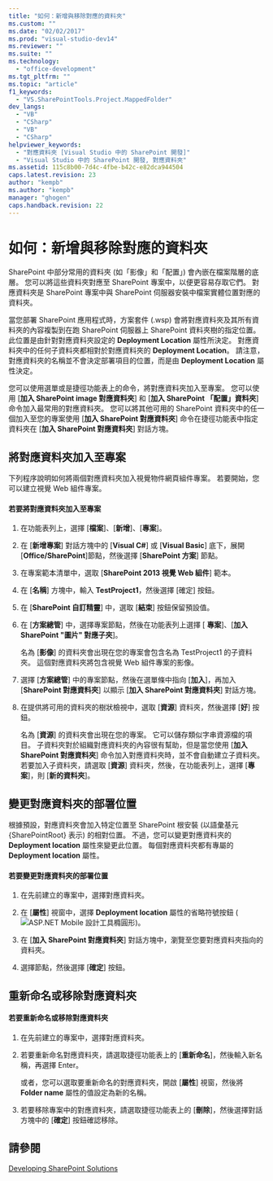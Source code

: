 ```yaml
---
title: "如何：新增與移除對應的資料夾"
ms.custom: ""
ms.date: "02/02/2017"
ms.prod: "visual-studio-dev14"
ms.reviewer: ""
ms.suite: ""
ms.technology: 
  - "office-development"
ms.tgt_pltfrm: ""
ms.topic: "article"
f1_keywords: 
  - "VS.SharePointTools.Project.MappedFolder"
dev_langs: 
  - "VB"
  - "CSharp"
  - "VB"
  - "CSharp"
helpviewer_keywords: 
  - "對應資料夾 [Visual Studio 中的 SharePoint 開發]"
  - "Visual Studio 中的 SharePoint 開發, 對應資料夾"
ms.assetid: 115c8b00-7d4c-4fbe-b42c-e82dca944504
caps.latest.revision: 23
author: "kempb"
ms.author: "kempb"
manager: "ghogen"
caps.handback.revision: 22
---
```

# 如何：新增與移除對應的資料夾
  SharePoint 中部分常用的資料夾 \(如「影像」和「配置」\) 會內嵌在檔案階層的底層。  您可以將這些資料夾對應至 SharePoint 專案中，以便更容易存取它們。  對應資料夾是 SharePoint 專案中與 SharePoint 伺服器安裝中檔案實體位置對應的資料夾。  
  
 當您部署 SharePoint 應用程式時，方案套件 \(.wsp\) 會將對應資料夾及其所有資料夾的內容複製到在跑 SharePoint 伺服器上 SharePoint 資料夾樹的指定位置。  此位置是由針對對應資料夾設定的 **Deployment Location** 屬性所決定。  對應資料夾中的任何子資料夾都相對於對應資料夾的 **Deployment Location**。  請注意，對應資料夾的名稱並不會決定部署項目的位置，而是由 **Deployment Location** 屬性決定。  
  
 您可以使用選單或是捷徑功能表上的命令，將對應資料夾加入至專案。  您可以使用 \[**加入 SharePoint image 對應資料夾**\] 和 \[**加入 SharePoint 「配置」資料夾**\] 命令加入最常用的對應資料夾。  您可以將其他可用的 SharePoint 資料夾中的任一個加入至您的專案使用 \[**加入 SharePoint 對應資料夾**\] 命令在捷徑功能表中指定資料夾在 \[**加入 SharePoint 對應資料夾**\] 對話方塊。  
  
## 將對應資料夾加入至專案  
 下列程序說明如何將兩個對應資料夾加入視覺物件網頁組件專案。  若要開始，您可以建立視覺 Web 組件專案。  
  
#### 若要將對應資料夾加入至專案  
  
1.  在功能表列上，選擇 \[**檔案**\]、\[**新增**\]、\[**專案**\]。  
  
2.  在 \[**新增專案**\] 對話方塊中的 \[**Visual C\#**\] 或 \[**Visual Basic**\] 底下，展開 \[**Office\/SharePoint**\]節點，然後選擇 \[**SharePoint 方案**\] 節點。  
  
3.  在專案範本清單中，選取 \[**SharePoint 2013 視覺 Web 組件**\] 範本。  
  
4.  在 \[**名稱**\] 方塊中，輸入 **TestProject1**，然後選擇 \[確定\] 按鈕。  
  
5.  在 \[**SharePoint 自訂精靈**\] 中，選取 \[**結束**\] 按鈕保留預設值。  
  
6.  在 \[**方案總管**\] 中，選擇專案節點，然後在功能表列上選擇 \[ **專案**\]、\[**加入 SharePoint "圖片" 對應子夾**\]。  
  
     名為 \[**影像**\] 的資料夾會出現在您的專案會包含名為 TestProject1 的子資料夾。  這個對應資料夾將包含視覺 Web 組件專案的影像。  
  
7.  選擇 \[**方案總管**\] 中的專案節點，然後在選單條中指向 \[**加入**\]，再加入 \[**SharePoint 對應資料夾**\] 以顯示 \[**加入 SharePoint 對應資料夾**\] 對話方塊。  
  
8.  在提供將可用的資料夾的樹狀檢視中，選取 \[**資源**\] 資料夾，然後選擇 \[**好**\] 按鈕。  
  
     名為 \[**資源**\] 的資料夾會出現在您的專案。  它可以儲存類似字串資源檔的項目。  子資料夾對於組織對應資料夾的內容很有幫助，但是當您使用 \[**加入 SharePoint 對應資料夾**\] 命令加入對應資料夾時，並不會自動建立子資料夾。  若要加入子資料夾，請選取 \[**資源**\] 資料夾，然後，在功能表列上，選擇 \[**專案**\]，則 \[**新的資料夾**\]。  
  
## 變更對應資料夾的部署位置  
 根據預設，對應資料夾會加入特定位置至 SharePoint 根安裝 \(以語彙基元 {SharePointRoot} 表示\) 的相對位置。  不過，您可以變更對應資料夾的 **Deployment location** 屬性來變更此位置。  每個對應資料夾都有專屬的 **Deployment location** 屬性。  
  
#### 若要變更對應資料夾的部署位置  
  
1.  在先前建立的專案中，選擇對應資料夾。  
  
2.  在 \[**屬性**\] 視窗中，選擇 **Deployment location** 屬性的省略符號按鈕 \(![ASP.NET Mobile 設計工具橢圓形](../sharepoint/media/mwellipsis.png "ASP.NET Mobile 設計工具橢圓形")\)。  
  
3.  在 \[**加入 SharePoint 對應資料夾**\] 對話方塊中，瀏覽至您要對應資料夾指向的資料夾。  
  
4.  選擇節點，然後選擇 \[**確定**\] 按鈕。  
  
## 重新命名或移除對應資料夾  
  
#### 若要重新命名或移除對應資料夾  
  
1.  在先前建立的專案中，選擇對應資料夾。  
  
2.  若要重新命名對應資料夾，請選取捷徑功能表上的 \[**重新命名**\]，然後輸入新名稱，再選擇 Enter。  
  
     或者，您可以選取要重新命名的對應資料夾，開啟 \[**屬性**\] 視窗，然後將 **Folder name** 屬性的值設定為新的名稱。  
  
3.  若要移除專案中的對應資料夾，請選取捷徑功能表上的 \[**刪除**\]，然後選擇對話方塊中的 \[**確定**\] 按鈕確認移除。  
  
## 請參閱  
 [Developing SharePoint Solutions](../sharepoint/developing-sharepoint-solutions.md)  
  
  